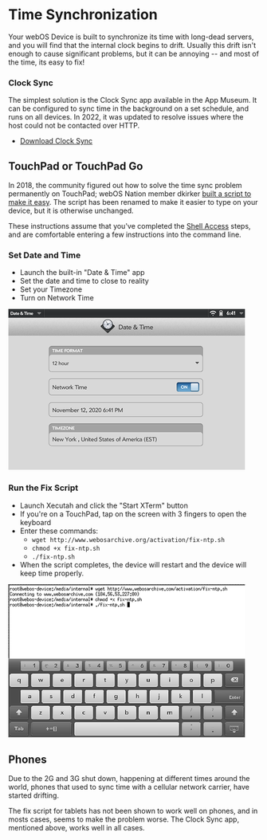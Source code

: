 # Time Synchronization

Your webOS Device is built to synchronize its time with long-dead servers, and you will find that the internal clock begins to drift. Usually this drift isn't enough to cause significant problems, but it can be annoying -- and most of the time, its easy to fix!

### Clock Sync

The simplest solution is the Clock Sync app available in the App Museum. It can be configured to sync time in the background on a set schedule, and runs on all devices. In 2022, it was updated to resolve issues where the host could not be contacted over HTTP.

* <a href="https://appcatalog.webosarchive.org/app/ClockSync" target="_top">Download Clock Sync</a>

## TouchPad or TouchPad Go

In 2018, the community figured out how to solve the time sync problem permanently on TouchPad; webOS Nation member dkirker <a href="http://stacks.webosarchive.org/forums/Network%20Time%20not%20keeping%20clocks%20accurate%20-%20Page%202%20-%20webOS%20Nation%20Forums_files/" target="_blank">built a script to make it easy</a>. The script has been renamed to make it easier to type on your device, but it is otherwise unchanged.

These instructions assume that you've completed the [Shell Access](bash.md) steps, and are comfortable entering a few instructions into the command line.

### Set Date and Time
* Launch the built-in "Date & Time" app
* Set the date and time to close to reality
* Set your Timezone
* Turn on Network Time

![Date & Time](images/datetime.png)

### Run the Fix Script

* Launch Xecutah and click the "Start XTerm" button
* If you're on a TouchPad, tap on the screen with 3 fingers to open the keyboard
* Enter these commands:
    + `wget http://www.webosarchive.org/activation/fix-ntp.sh`
    + `chmod +x fix-ntp.sh`
    + `./fix-ntp.sh`
* When the script completes, the device will restart and the device will keep time properly.

![Fix NTP Sync](images/fix-ntp.png)

## Phones

Due to the 2G and 3G shut down, happening at different times around the world, phones that used to sync time with a cellular network carrier, have started drifting.

The fix script for tablets has not been shown to work well on phones, and in mosts cases, seems to make the problem worse. The Clock Sync app, mentioned above, works well in all cases.